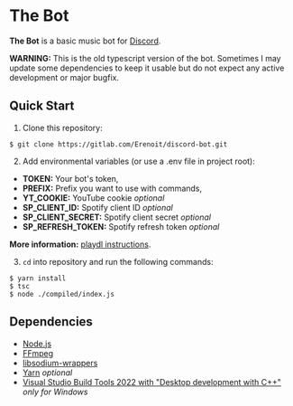 # The Bot
**The Bot** is a basic music bot for [Discord](https://discord.com/).

**WARNING:** This is the old typescript version of the bot. Sometimes I may update some dependencies to keep it usable but do not expect any active development or major bugfix.

## Quick Start
1. Clone this repository:
```shell
$ git clone https://gitlab.com/Erenoit/discord-bot.git
```

2. Add environmental variables (or use a .env file in project root):
- **TOKEN:** Your bot's token,
- **PREFIX:** Prefix you want to use with commands,
- **YT_COOKIE:** YouTube cookie *optional*
- **SP_CLIENT_ID:** Spotify client ID *optional*
- **SP_CLIENT_SECRET:** Spotify client secret *optional*
- **SP_REFRESH_TOKEN:** Spotify refresh token *optional*

**More information:** [playdl instructions](https://github.com/play-dl/play-dl/tree/main/instructions).

3. `cd` into repository and run the following commands:
```shell
$ yarn install
$ tsc
$ node ./compiled/index.js
```

## Dependencies
- [Node.js](https://nodejs.org/)
- [FFmpeg](https://www.ffmpeg.org/download.html)
- [libsodium-wrappers](https://www.npmjs.com/package/libsodium-wrappers)
- [Yarn](https://yarnpkg.com/) *optional*
- [Visual Studio Build Tools 2022 with "Desktop development with C++"](https://visualstudio.microsoft.com/downloads/) *only for Windows*
